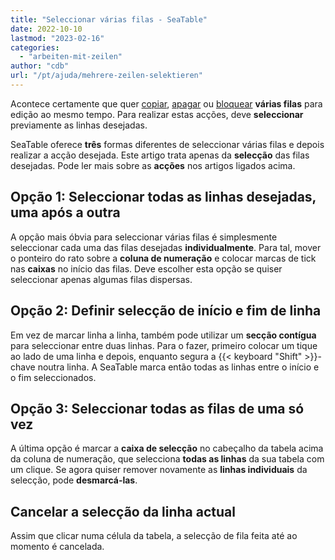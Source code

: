 ```yaml
---
title: "Seleccionar várias filas - SeaTable"
date: 2022-10-10
lastmod: "2023-02-16"
categories: 
  - "arbeiten-mit-zeilen"
author: "cdb"
url: "/pt/ajuda/mehrere-zeilen-selektieren"
---
```


Acontece certamente que quer [copiar](https://seatable.io/pt/docs/arbeiten-in-tabellen/hinzufuegen-von-daten-per-copy-and-paste/), [apagar](https://seatable.io/pt/docs/arbeiten-mit-zeilen/das-loeschen-von-zeilen/) ou [bloquear](https://seatable.io/pt/docs/arbeiten-mit-zeilen/sperren-einer-zeile/) **várias filas** para edição ao mesmo tempo. Para realizar estas acções, deve **seleccionar** previamente as linhas desejadas.

SeaTable oferece **três** formas diferentes de seleccionar várias filas e depois realizar a acção desejada. Este artigo trata apenas da **selecção** das filas desejadas. Pode ler mais sobre as **acções** nos artigos ligados acima.

## Opção 1: Seleccionar todas as linhas desejadas, uma após a outra

A opção mais óbvia para seleccionar várias filas é simplesmente seleccionar cada uma das filas desejadas **individualmente**. Para tal, mover o ponteiro do rato sobre a **coluna de numeração** e colocar marcas de tick nas **caixas** no início das filas. Deve escolher esta opção se quiser seleccionar apenas algumas filas dispersas.

## Opção 2: Definir selecção de início e fim de linha

Em vez de marcar linha a linha, também pode utilizar um **secção contígua** para seleccionar entre duas linhas. Para o fazer, primeiro colocar um tique ao lado de uma linha e depois, enquanto segura a {{< keyboard "Shift" >}}\-chave noutra linha. A SeaTable marca então todas as linhas entre o início e o fim seleccionados.

## Opção 3: Seleccionar todas as filas de uma só vez

A última opção é marcar a **caixa de selecção** no cabeçalho da tabela acima da coluna de numeração, que selecciona **todas as linhas** da sua tabela com um clique. Se agora quiser remover novamente as **linhas individuais** da selecção, pode **desmarcá-las**.

## Cancelar a selecção da linha actual

Assim que clicar numa célula da tabela, a selecção de fila feita até ao momento é cancelada.
